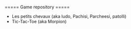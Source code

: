 ===== Game repository =====
- Les petits chevaux (aka ludo, Pachisi, Parcheesi, patolli)
- Tic-Tac-Toe (aka Morpion)
